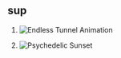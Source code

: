 ## sup


1.  
   ![Endless Tunnel Animation](https://media.giphy.com/media/YbS3KkZSFGUkB4XO1X/giphy.gif)

2.  
   ![Psychedelic Sunset](https://media.giphy.com/media/RfnQuPrBYOzpdh8yrh/giphy.gif)




<!--
**VlNlV/VlNlV** is a ✨ _special_ ✨ repository because its `README.md` (this file) appears on your GitHub profile.

Here are some ideas to get you started:

- 🔭 I’m currently working on ...
- 🌱 I’m currently learning ...
- 👯 I’m looking to collaborate on ...
- 🤔 I’m looking for help with ...
- 💬 Ask me about ...
- 📫 How to reach me: ...
- 😄 Pronouns: ...
- ⚡ Fun fact: ...
-->
